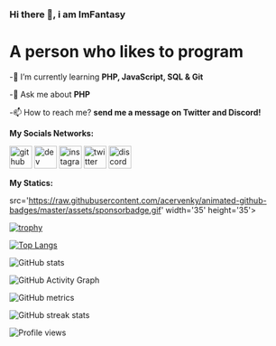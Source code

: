 ### Hi there 👋, i am ImFantasy

# A person who likes to program

-🌱 I’m currently learning **PHP, JavaScript, SQL & Git**

-💬 Ask me about **PHP**

-📫 How to reach me? **send me a message on Twitter and Discord!**


**My Socials Networks:**

[<img src='https://cdn.jsdelivr.net/npm/simple-icons@3.0.1/icons/github.svg' alt='github' height='40'>](https://github.com/ImFantasDev)  [<img src='https://cdn.jsdelivr.net/npm/simple-icons@3.0.1/icons/dev-dot-to.svg' alt='dev' height='40'>](https://dev.to/ImFantasy)  [<img src='https://cdn.jsdelivr.net/npm/simple-icons@3.0.1/icons/instagram.svg' alt='instagram' height='40'>](https://www.instagram.com/ImFantasy/)  [<img src='https://cdn.jsdelivr.net/npm/simple-icons@3.0.1/icons/twitter.svg' alt='twitter' height='40'>](https://twitter.com/ImFantasy)  [<img src='https://cdn.jsdelivr.net/npm/simple-icons@3.0.1/icons/discord.svg' alt='discord' height='40'>](ImFantasy#4820)  
 
 
 **My Statics:**
 
src='https://raw.githubusercontent.com/acervenky/animated-github-badges/master/assets/sponsorbadge.gif' width='35' height='35'></a> 

[![trophy](https://github-profile-trophy.vercel.app/?username=ImFantasDev)](https://github.com/ryo-ma/github-profile-trophy)

[![Top Langs](https://github-readme-stats.vercel.app/api/top-langs/?username=ImFantasDev)](https://github.com/anuraghazra/github-readme-stats)

![GitHub stats](https://github-readme-stats.vercel.app/api?username=ImFantasDev&show_icons=true&count_private=true)  

![GitHub Activity Graph](https://activity-graph.herokuapp.com/graph?username=ImFantasDev)  

![GitHub metrics](https://metrics.lecoq.io/ImFantasDev)  

![GitHub streak stats](https://github-readme-streak-stats.herokuapp.com/?user=ImFantasDev)  

![Profile views](https://gpvc.arturio.dev/ImFantasDev) 

